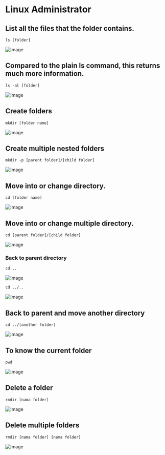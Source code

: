 # Linux Administrator

## List all the files that the folder contains. 

```
ls [folder]
```

![image](https://github.com/user-attachments/assets/8fc8cc0a-0c09-474c-a469-2b515dcb79dc)

## Compared to the plain ls command, this returns much more information.

```
ls -al [folder]
```

![image](https://github.com/user-attachments/assets/8f3e4b2b-9a3f-4cc0-9478-d4e40567da3d)

## Create folders 

```
mkdir [folder name]
```

![image](https://github.com/user-attachments/assets/7d636afe-efba-4c88-8f0c-d6eb428b1624)

## Create multiple nested folders 

```
mkdir -p [parent folder]/[child folder]
```

![image](https://github.com/user-attachments/assets/3c58bdce-d1ef-4f2a-b060-876b2e5a75a6)

## Move into or change directory.

```
cd [folder name] 
```

![image](https://github.com/user-attachments/assets/2a146c75-3806-4281-aa67-4a0e59d7d710)

## Move into or change multiple directory.

```
cd [parent folder]/[child folder] 
```

![image](https://github.com/user-attachments/assets/3a816e64-c50c-4399-a70f-5c6ff76a96b1)

### Back to parent directory

```
cd ..
```

![image](https://github.com/user-attachments/assets/9ed4d415-e658-4367-9add-0d3a24142b6d)

```
cd ../..
```

![image](https://github.com/user-attachments/assets/85fb75ad-294b-4c36-976d-7d6142ef541a)

## Back to parent and move another directory 

```
cd ../[another folder]
```

![image](https://github.com/user-attachments/assets/a6dc5974-b4ba-4bdf-9cce-9b18df986c84)

## To know the current folder 

```
pwd
```

![image](https://github.com/user-attachments/assets/54ef0adf-18ed-472f-8f4a-564493bd0cab)

## Delete a folder

```
rmdir [nama folder]
```

![image](https://github.com/user-attachments/assets/df6d4347-afa9-4e12-ba69-20f191226cc6)

## Delete multiple folders

```
rmdir [nama folder] [nama folder]
```

![image](https://github.com/user-attachments/assets/8cd84420-c6bb-46d4-bad8-7bbee0724488)

